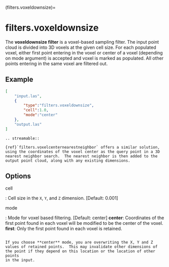 (filters.voxeldownsize)=

# filters.voxeldownsize

The **voxeldownsize filter** is a voxel-based sampling filter.
The input point cloud is divided into 3D voxels at the given cell size.
For each populated voxel, either first point entering in the voxel or
center of a voxel (depending on mode argument) is accepted and voxel is
marked as populated.  All other points entering in the same voxel are
filtered out.

## Example

```json
[
    "input.las",
    {
        "type":"filters.voxeldownsize",
        "cell":1.0,
        "mode":"center"
    },
    "output.las"
]
```

```{eval-rst}
.. streamable::
```

```{seealso}
{ref}`filters.voxelcenternearestneighbor` offers a similar solution,
using the coordinates of the voxel center as the query point in a 3D
nearest neighbor search.  The nearest neighbor is then added to the
output point cloud, along with any existing dimensions.
```

## Options

cell

: Cell size in the `X`, `Y`, and `Z` dimension. \[Default: 0.001\]

mode

: Mode for voxel based filtering. \[Default: center\]
  **center**: Coordinates of the first point found in each voxel will
  be modified to be the center of the voxel.
  **first**: Only the first point found in each voxel is retained.

```{include} filter_opts.md
```

```{warning}
If you choose **center** mode, you are overwriting the X, Y and Z
values of retained points.  This may invalidate other dimensions of
the point if they depend on this location or the location of other points
in the input.
```
